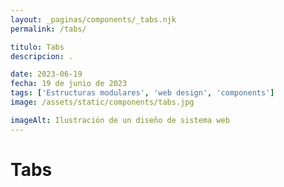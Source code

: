 ```yaml
---
layout: _paginas/components/_tabs.njk
permalink: /tabs/

titulo: Tabs
descripcion: .

date: 2023-06-19
fecha: 19 de junio de 2023
tags: ['Estructuras modulares', 'web design', 'components']
image: /assets/static/components/tabs.jpg

imageAlt: Ilustración de un diseño de sistema web
---
```


# Tabs
